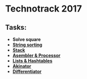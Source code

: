 Technotrack 2017
==========
Tasks:
-------
* **Solve square**
* [**String sorting**](https://github.com/detininroman/Technotrack/tree/master/Shakespeare) 
* [**Stack**](https://github.com/detininroman/Technotrack/tree/master/Stack) 
* [**Asembler & Processor**](https://github.com/detininroman/Technotrack/tree/master/Processor) 
* [**Lists & Hashtables**](https://github.com/detininroman/Technotrack/tree/master/Hashtables)
* [**Akinator**](https://github.com/detininroman/Technotrack/tree/master/Akinator)
* [**Differentiator**](https://github.com/detininroman/Technotrack/tree/master/Differentiator)